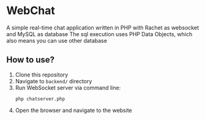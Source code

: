 # WebChat
A simple real-time chat application written in PHP with Rachet as websocket and MySQL as database
The sql execution uses PHP Data Objects, which also means you can use other database

## How to use?
1. Clone this repository
2. Navigate to `backend/` directory
3. Run WebSocket server via command line:
   ```
   php chatserver.php
   ```
4. Open the browser and navigate to the website
